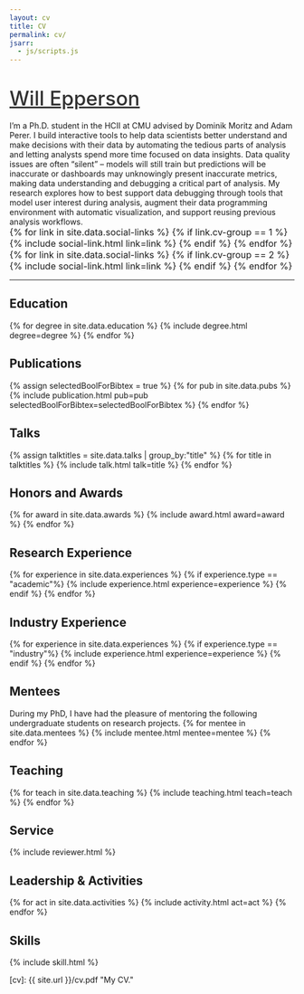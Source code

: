 ```yaml
---
layout: cv
title: CV
permalink: cv/
jsarr:
  - js/scripts.js
---
```


<!-- <div>
	<a href="{{ site.url }}"> <img class="title-logo" src="/images/share.png"> </a>
</div> -->

<h1><a style="color: #313131; font-weight: 500; font-size: 1.25em" href="https://www.willepperson.com">Will Epperson</a></h1>

<!-- <span class="cv-subtitle">
</span> -->

<span class="cv-max-width">
I’m a Ph.D. student in the HCII at CMU advised by Dominik Moritz and Adam Perer.
</span>

<span class="cv-max-width">
I build interactive tools to help data scientists better understand and make decisions with their data by automating the tedious parts of analysis and letting analysts spend more time focused on data insights. Data quality issues are often “silent” – models will still train but predictions will be inaccurate or dashboards may unknowingly present inaccurate metrics, making data understanding and debugging a critical part of analysis. My research explores how to best support data debugging through tools that model user interest during analysis, augment their data programming environment with automatic visualization, and support reusing previous analysis workflows. 
</span>

<div class="cv-image-links-wrapper" style="font-size: 16px; padding-bottom: 0;">
	<div class="cv-image-links">
		{% for link in site.data.social-links %}
			{% if link.cv-group == 1 %}
				{% include social-link.html link=link %}
			{% endif %}
		{% endfor %}
	</div>
	<div class="cv-image-links">
		{% for link in site.data.social-links %}
			{% if link.cv-group == 2 %}
				{% include social-link.html link=link %}
			{% endif %}
		{% endfor %}
	</div>
</div>

---

## Education
{% for degree in site.data.education %}
{% include degree.html degree=degree %}
{% endfor %}

## Publications
{% assign selectedBoolForBibtex = true %}
{% for pub in site.data.pubs %}
{% include publication.html pub=pub selectedBoolForBibtex=selectedBoolForBibtex %}
{% endfor %}

## Talks
{% assign talktitles = site.data.talks | group_by:"title" %}
{% for title in talktitles %}
{% include talk.html talk=title %}
{% endfor %}

## Honors and Awards
{% for award in site.data.awards %}
{% include award.html award=award %}
{% endfor %}

## Research Experience
{% for experience in site.data.experiences %}
{% if experience.type == "academic"%}
{% include experience.html experience=experience %}
{% endif %}
{% endfor %}

## Industry Experience
{% for experience in site.data.experiences %}
{% if experience.type == "industry"%}
{% include experience.html experience=experience %}
{% endif %}
{% endfor %}

## Mentees
<span class="cv-max-width">
During my PhD, I have had the pleasure of mentoring the following undergraduate students on research projects.
</span>
{% for mentee in site.data.mentees %}
{% include mentee.html mentee=mentee %}
{% endfor %}

## Teaching
{% for teach in site.data.teaching %}
{% include teaching.html teach=teach %}
{% endfor %}

## Service
{% include reviewer.html %}

## Leadership & Activities
{% for act in site.data.activities %}
{% include activity.html act=act %}
{% endfor %}

<!-- ## Sample Projects

{% for project in site.data.projects %}
{% include project.html project=project %}
{% endfor %} 

-->

## Skills
{% include skill.html %}

[cv]: {{ site.url }}/cv.pdf "My CV."